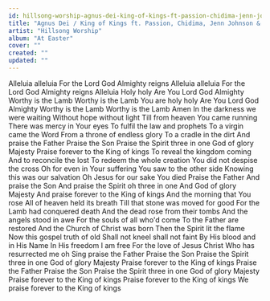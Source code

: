 ```yaml
---
id: hillsong-worship-agnus-dei-king-of-kings-ft-passion-chidima-jenn-johnson-brooke-ligertwood
title: "Agnus Dei / King of Kings ft. Passion, Chidima, Jenn Johnson & Brooke Ligertwood"
artist: "Hillsong Worship"
album: "At Easter"
cover: ""
created: ""
updated: ""
---
```


Alleluia alleluia
For the Lord God Almighty reigns
Alleluia alleluia
For the Lord God Almighty reigns
Alleluia
Holy holy
Are You Lord God Almighty
Worthy is the Lamb
Worthy is the Lamb
You are holy holy
Are You Lord God Almighty
Worthy is the Lamb
Worthy is the Lamb
Amen
In the darkness we were waiting
Without hope without light
Till from heaven You came running
There was mercy in Your eyes
To fulfil the law and prophets
To a virgin came the Word
From a throne of endless glory
To a cradle in the dirt
And praise the Father
Praise the Son
Praise the Spirit three in one
God of glory
Majesty
Praise forever to the King of kings
To reveal the kingdom coming
And to reconcile the lost
To redeem the whole creation
You did not despise the cross
Oh for even in Your suffering
You saw to the other side
Knowing this was our salvation
Oh Jesus for our sake You died
Praise the Father
And praise the Son
And praise the Spirit oh three in one
And God of glory
Majesty
And praise forever to the King of kings
And the morning that You rose
All of heaven held its breath
Till that stone was moved for good
For the Lamb had conquered death
And the dead rose from their tombs
And the angels stood in awe
For the souls of all who'd come
To the Father are restored
And the Church of Christ was born
Then the Spirit lit the flame
Now this gospel truth of old
Shall not kneel shall not faint
By His blood and in His Name
In His freedom I am free
For the love of Jesus Christ
Who has resurrected me oh
Sing praise the Father
Praise the Son
Praise the Spirit three in one
God of glory
Majesty
Praise forever to the King of kings
Praise the Father
Praise the Son
Praise the Spirit three in one
God of glory
Majesty
Praise forever to the King of kings
Praise forever to the King of kings
We praise forever to the King of kings